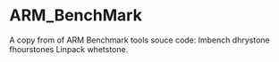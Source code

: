 ARM_BenchMark
=============

A copy from of ARM Benchmark tools souce code: lmbench dhrystone fhourstones Linpack whetstone.

